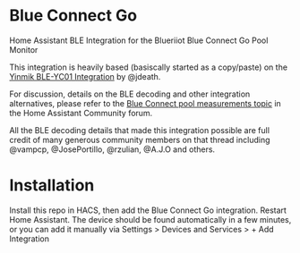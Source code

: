 # Blue Connect Go

Home Assistant BLE Integration for the Blueriiot Blue Connect Go Pool Monitor

This integration is heavily based (basiscally started as a copy/paste) on the [Yinmik BLE-YC01 Integration](https://github.com/jdeath/BLE-YC01) by @jdeath.

For discussion, details on the BLE decoding and other integration alternatives, please refer to the
[Blue Connect pool measurements topic](https://community.home-assistant.io/t/blue-connect-pool-measurements/118901)
in the Home Assistant Community forum.

All the BLE decoding details that made this integration possible are full credit of many generous community members
on that thread including @vampcp, @JosePortillo, @rzulian, @A.J.O and others.

# Installation

Install this repo in HACS, then add the Blue Connect Go integration. Restart Home Assistant. The device should be found automatically in a few minutes,
or you can add it manually via Settings > Devices and Services > + Add Integration
